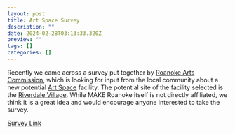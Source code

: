 ```yaml
---
layout: post
title: Art Space Survey
description: ""
date: 2024-02-28T03:13:33.320Z
preview: ""
tags: []
categories: []
---
```

Recently we came across a survey put together by [Roanoke Arts Commission](https://roanokearts.org), which is looking for input from the local community about a new potential [Art Space](https://www.artspace.org/our-places) facility. The potential site of the facility selected is the [Riverdale Village](https://riverdaleroanoke.com/). While MAKE Roanoke itself is not directly affiliated, we think it is a great idea and would encourage anyone interested to take the survey.

[Survey Link](https://roanokearts.org/Artspace/)
